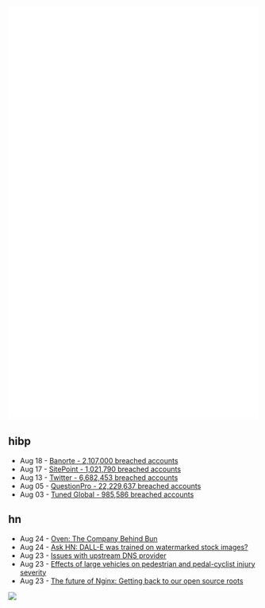 ![Metrics](https://raw.githubusercontent.com/phixion/phixion/master/metrics.svg)

## hibp

<!--
for https://github.com/phixion/phixion/blob/main/.github/workflows/feeds.yml
-->
<!--START_SECTION:haveibeenpwnd-->
- Aug 18 - [Banorte - 2,107,000 breached accounts](https://haveibeenpwned.com/PwnedWebsites#Banorte)
- Aug 17 - [SitePoint - 1,021,790 breached accounts](https://haveibeenpwned.com/PwnedWebsites#SitePoint)
- Aug 13 - [Twitter - 6,682,453 breached accounts](https://haveibeenpwned.com/PwnedWebsites#Twitter)
- Aug 05 - [QuestionPro - 22,229,637 breached accounts](https://haveibeenpwned.com/PwnedWebsites#QuestionPro)
- Aug 03 - [Tuned Global - 985,586 breached accounts](https://haveibeenpwned.com/PwnedWebsites#TunedGlobal)
<!--END_SECTION:haveibeenpwnd-->

## hn

<!--
for https://github.com/phixion/phixion/blob/main/.github/workflows/feeds.yml
-->
<!--START_SECTION:hn-->
- Aug 24 - [Oven: The Company Behind Bun](https://oven.sh)
- Aug 24 - [Ask HN: DALL-E was trained on watermarked stock images?](https://news.ycombinator.com/item?id=32573523)
- Aug 23 - [Issues with upstream DNS provider](https://status.heroku.com/incidents/2453)
- Aug 23 - [Effects of large vehicles on pedestrian and pedal-cyclist injury severity](https://www.sciencedirect.com/science/article/abs/pii/S0022437522000810)
- Aug 23 - [The future of Nginx: Getting back to our open source roots](https://www.nginx.com/blog/future-of-nginx-getting-back-to-open-source-roots/)
<!--END_SECTION:hn-->

<!--
for https://yhype.me
-->
![](https://hit.yhype.me/github/profile?user_id=13013670)
